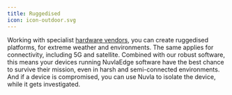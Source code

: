 ```yaml
---
title: Ruggedised
icon: icon-outdoor.svg
---
```


Working with specialist [hardware vendors](#hardware), you can create ruggedised platforms, for extreme weather and environments. The same applies for connectivity, including 5G and satellite. Combined with our robust software, this means your devices running NuvlaEdge software have the best chance to survive their mission, even in harsh and semi-connected environments. And if a device is compromised, you can use Nuvla to isolate the device, while it gets investigated.

